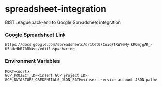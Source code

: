# spreadsheet-integration
BIST League back-end to Google Spreadsheet integration

### Google Spreadsheet Link
```
https://docs.google.com/spreadsheets/d/1Cec0FCoiqPTXWYeMylkRQmjgAR_-U5aUcHbR70RkDvs/edit?usp=sharing
```

### Environment Variables
```dotenv
PORT=<port>
GCP_PROJECT_ID=<insert GCP project ID>
GCP_DATASTORE_CREDENTIALS_JSON_PATH=<insert service account JSON path>
```